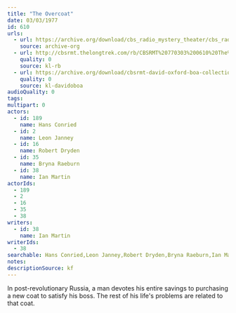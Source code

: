 ```yaml
---
title: "The Overcoat"
date: 03/03/1977
id: 610
urls: 
  - url: https://archive.org/download/cbs_radio_mystery_theater/cbs_radio_mystery_theater-0601-0650.zip/cbs_radio_mystery_theater-0601-0650%2Fcbsrmt_0610_the_overcoat.mp3
    source: archive-org
  - url: http://cbsrmt.thelongtrek.com/rb/CBSRMT%20770303%200610%20The%20Overcoat_wbbm_rb%20tapehiss.mp3
    quality: 0
    source: kl-rb
  - url: https://archive.org/download/cbsrmt-david-oxford-boa-collection/CBSRMT-770303-0610-The-Overcoat-(128-48)_WBBM-JE-{BoA}.mp3
    quality: 0
    source: kl-davidoboa
audioQuality: 0
tags: 
multipart: 0
actors:  
  - id: 189
    name: Hans Conried  
  - id: 2
    name: Leon Janney  
  - id: 16
    name: Robert Dryden  
  - id: 35
    name: Bryna Raeburn  
  - id: 38
    name: Ian Martin
actorIds:  
  - 189  
  - 2  
  - 16  
  - 35  
  - 38
writers:  
  - id: 38
    name: Ian Martin
writerIds:  
  - 38
searchable: Hans Conried,Leon Janney,Robert Dryden,Bryna Raeburn,Ian Martin Ian Martin
notes: 
descriptionSource: kf
---
```

In post-revolutionary Russia, a man devotes his entire savings to purchasing a new coat to satisfy his boss. The rest of his life's problems are related to that coat.